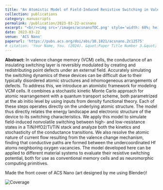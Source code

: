 ```yaml
---
title: "An Atomistic Model of Field-Induced Resistive Switching in Valence Change Memory"
collection: publications
category: manuscripts
permalink: /publication/2023-03-22-acsnano
excerpt: "<br/><img src='/images/acsnanoTOC.png' style='width: 60%; height: auto;'>>"
date: 2023-03-22
venue: 'ACS Nano'
paperurl: 'https://pubs.acs.org/doi/abs/10.1021/acsnano.2c12575'
# citation: 'Your Name, You. (2024). &quot;Paper Title Number 3.&quot; <i>GitHub Journal of Bugs</i>. 1(3).'
---
```


**Abstract:** In valence change memory (VCM) cells, the conductance of an insulating switching layer is reversibly modulated by creating and redistributing point defects under an external field. Accurately simulating the switching dynamics of these devices can be difficult due to their typically disordered atomic structures and inhomogeneous arrangements of defects. To address this, we introduce an atomistic framework for modeling VCM cells. It combines a stochastic kinetic Monte Carlo approach for atomic rearrangement with a quantum transport scheme, both parametrized at the ab initio level by using inputs from density functional theory. Each of these steps operates directly on the underlying atomic structure. The model thus directly relates the energy landscape and electronic structure of the device to its switching characteristics. We apply this model to simulate field-induced nonvolatile switching between high- and low-resistance states in a TiN/HfO2/Ti/TiN stack and analyze both the kinetics and stochasticity of the conductance transitions. We also resolve the atomic nature of current flow resulting from the valence change mechanism, finding that conductive paths are formed between the undercoordinated Hf atoms neighboring oxygen vacancies. The model developed here can be applied to different material systems to evaluate their resistive switching potential, both for use as conventional memory cells and as neuromorphic computing primitives.


Made the front cover of ACS Nano (art designed by me using Blender)!

![Coverage](https://manasakani.github.io/images/coverpage.png)
